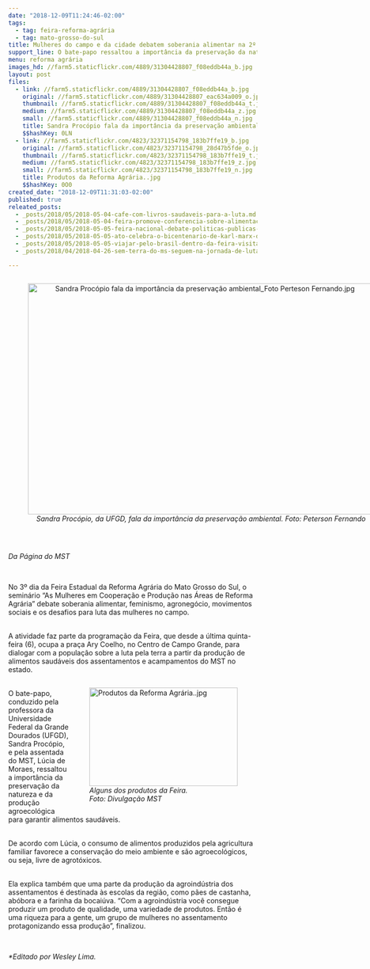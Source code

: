 ```yaml
---
date: "2018-12-09T11:24:46-02:00"
tags:
  - tag: feira-reforma-agrária
  - tag: mato-grosso-do-sul
title: Mulheres do campo e da cidade debatem soberania alimentar na 2º Feira da Reforma Agrária do MS
support_line: O bate-papo ressaltou a importância da preservação da natureza e da produção agroecológica
menu: reforma agrária
images_hd: //farm5.staticflickr.com/4889/31304428807_f08eddb44a_b.jpg
layout: post
files:
  - link: //farm5.staticflickr.com/4889/31304428807_f08eddb44a_b.jpg
    original: //farm5.staticflickr.com/4889/31304428807_eac634a009_o.jpg
    thumbnail: //farm5.staticflickr.com/4889/31304428807_f08eddb44a_t.jpg
    medium: //farm5.staticflickr.com/4889/31304428807_f08eddb44a_z.jpg
    small: //farm5.staticflickr.com/4889/31304428807_f08eddb44a_n.jpg
    title: Sandra Procópio fala da importância da preservação ambiental_Foto Perteson Fernando.jpg
    $$hashKey: 0LN
  - link: //farm5.staticflickr.com/4823/32371154798_183b7ffe19_b.jpg
    original: //farm5.staticflickr.com/4823/32371154798_28d47b5fde_o.jpg
    thumbnail: //farm5.staticflickr.com/4823/32371154798_183b7ffe19_t.jpg
    medium: //farm5.staticflickr.com/4823/32371154798_183b7ffe19_z.jpg
    small: //farm5.staticflickr.com/4823/32371154798_183b7ffe19_n.jpg
    title: Produtos da Reforma Agrária..jpg
    $$hashKey: 0O0
created_date: "2018-12-09T11:31:03-02:00"
published: true
releated_posts:
  - _posts/2018/05/2018-05-04-cafe-com-livros-saudaveis-para-a-luta.md
  - _posts/2018/05/2018-05-04-feira-promove-conferencia-sobre-alimentacao-saudavel-com-chef-bel-coelho-e-joao-pedro-stedile.md
  - _posts/2018/05/2018-05-05-feira-nacional-debate-politicas-publicas-e-comercializacao-em-seminario.md
  - _posts/2018/05/2018-05-05-ato-celebra-o-bicentenario-de-karl-marx-durante-feira-da-reforma-agraria.md
  - _posts/2018/05/2018-05-05-viajar-pelo-brasil-dentro-da-feira-visitantes-celebram-a-fartura-da-feira-em-sao-paulo.md
  - _posts/2018/04/2018-04-26-sem-terra-do-ms-seguem-na-jornada-de-luta-pela-reforma-agraria.md

---
```

<div style="text-align:center">
<figure class="image" style="display:inline-block"><img alt="Sandra Procópio fala da importância da preservação ambiental_Foto Perteson Fernando.jpg" height="467" src="//farm5.staticflickr.com/4889/31304428807_f08eddb44a_b.jpg" width="700" />
<figcaption><em>Sandra Proc&oacute;pio, da UFGD, fala da import&acirc;ncia da preserva&ccedil;&atilde;o ambiental. Foto: Peterson Fernando</em></figcaption>
</figure>
</div>

<p>&nbsp;</p>

<p><em>Da P&aacute;gina do MST</em></p>

<p>&nbsp;</p>

<p>No 3&ordm; dia da Feira Estadual da Reforma Agr&aacute;ria do Mato Grosso do Sul, o semin&aacute;rio &ldquo;As Mulheres em Coopera&ccedil;&atilde;o e Produ&ccedil;&atilde;o nas &Aacute;reas de Reforma Agr&aacute;ria&rdquo; debate soberania alimentar, feminismo, agroneg&oacute;cio, movimentos sociais e os desafios para luta das mulheres no campo.</p>

<p><br />
A atividade faz parte da programa&ccedil;&atilde;o da Feira, que desde a &uacute;ltima quinta-feira (6), ocupa a pra&ccedil;a Ary Coelho, no Centro de Campo Grande, para dialogar com a popula&ccedil;&atilde;o sobre a luta pela terra a partir da produ&ccedil;&atilde;o de alimentos saud&aacute;veis dos assentamentos e acampamentos do MST no estado.</p>

<figure class="image" style="float:right"><img alt="Produtos da Reforma Agrária..jpg" height="199" src="//farm5.staticflickr.com/4823/32371154798_183b7ffe19_b.jpg" width="300" />
<figcaption><em>Alguns dos produtos da Feira.<br />
Foto: Divulga&ccedil;&atilde;o MST</em></figcaption>
</figure>

<p><br />
O bate-papo, conduzido pela professora da Universidade Federal da Grande Dourados (UFGD), Sandra Proc&oacute;pio, e pela assentada do MST, L&uacute;cia de Moraes, ressaltou a import&acirc;ncia da preserva&ccedil;&atilde;o da natureza e da produ&ccedil;&atilde;o agroecol&oacute;gica para garantir alimentos saud&aacute;veis.</p>

<p><br />
De acordo com L&uacute;cia, o consumo de alimentos produzidos pela agricultura familiar favorece a conserva&ccedil;&atilde;o do meio ambiente e s&atilde;o agroecol&oacute;gicos, ou seja, livre de agrot&oacute;xicos.</p>

<p><br />
Ela explica tamb&eacute;m que uma parte da produ&ccedil;&atilde;o da agroind&uacute;stria dos assentamentos &eacute; destinada &agrave;s escolas da regi&atilde;o, como p&atilde;es de castanha, ab&oacute;bora e a farinha da bocai&uacute;va. &ldquo;Com a agroind&uacute;stria voc&ecirc; consegue produzir um produto de qualidade, uma variedade de produtos. Ent&atilde;o &eacute; uma riqueza para a gente, um grupo de mulheres no assentamento protagonizando essa produ&ccedil;&atilde;o&rdquo;, finalizou.</p>

<p>&nbsp;</p>

<p><em>*Editado por Wesley Lima.</em></p>

<p>&nbsp;</p>

